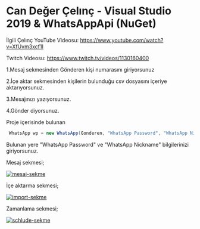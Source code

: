 # Can Değer Çelınç - Visual Studio 2019 & WhatsAppApi (NuGet)

İlgili Çelınç YouTube Videosu: https://www.youtube.com/watch?v=XfUvm3xcf1I

Twitch Videosu: https://www.twitch.tv/videos/1130160400

1.Mesaj sekmesinden Gönderen kişi numarasını giriyorsunuz

2.İçe aktar sekmesinden kişilerin bulunduğu csv dosyasını içeriye aktarıyorsunuz.

3.Mesajınızı yazıyorsunuz.

4.Gönder diyorsunuz.

Proje içerisinde bulunan


```csharp
 WhatsApp wp = new WhatsApp(Gonderen, "WhatsApp Password", "WhatsApp Nickname", false, false);

```
Bulunan yere "WhatsApp Password" ve "WhatsApp Nickname" bilgilerinizi giriyorsunuz.


Mesaj sekmesi;

<a href="https://ibb.co/ZK0sWDt"><img src="https://i.ibb.co/gwx1zKH/mesaj-sekme.png" alt="mesaj-sekme" border="0" /></a>

İçe aktarma sekmesi;

<a href="https://ibb.co/qyD82wJ"><img src="https://i.ibb.co/znmgtw6/import-sekme.png" alt="import-sekme" border="0" /></a>

Zamanlama sekmesi;

<a href="https://ibb.co/VLsJ186"><img src="https://i.ibb.co/Bf9cpRk/schlude-sekme.png" alt="schlude-sekme" border="0" /></a>


